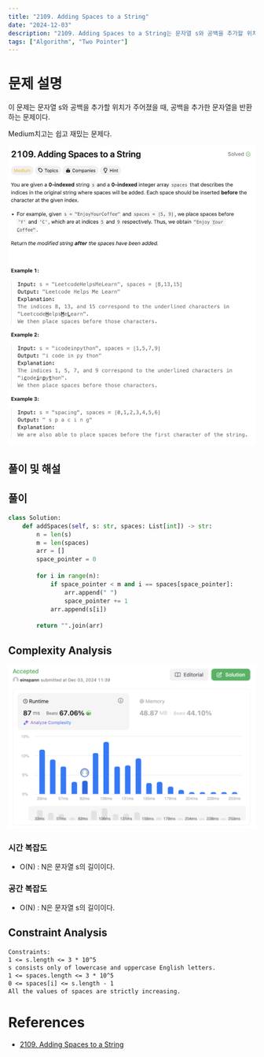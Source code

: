 ```yaml
---
title: "2109. Adding Spaces to a String"
date: "2024-12-03"
description: "2109. Adding Spaces to a String는 문자열 s와 공백을 추가할 위치가 주어졌을 때, 공백을 추가한 문자열을 반환하는 문제이다"
tags: ["Algorithm", "Two Pointer"]
---
```


# 문제 설명
이 문제는 문자열 s와 공백을 추가할 위치가 주어졌을 때, 공백을 추가한 문자열을 반환하는 문제이다.

Medium치고는 쉽고 재밌는 문제다.

![2109](../../../images/LEET/2109/2109.png)

## 풀이 및 해설

## 풀이
```python
class Solution:
    def addSpaces(self, s: str, spaces: List[int]) -> str:
        n = len(s)
        m = len(spaces)
        arr = []
        space_pointer = 0

        for i in range(n):
            if space_pointer < m and i == spaces[space_pointer]:
                arr.append(" ")
                space_pointer += 1
            arr.append(s[i])
        
        return "".join(arr)
```

## Complexity Analysis
![tc](../../../images/LEET/2109/tc.png)

### 시간 복잡도
- O(N) : N은 문자열 s의 길이이다.

### 공간 복잡도
- O(N) : N은 문자열 s의 길이이다.

## Constraint Analysis
```
Constraints:
1 <= s.length <= 3 * 10^5
s consists only of lowercase and uppercase English letters.
1 <= spaces.length <= 3 * 10^5
0 <= spaces[i] <= s.length - 1
All the values of spaces are strictly increasing.
```

# References
- [2109. Adding Spaces to a String](https://leetcode.com/problems/adding-spaces-to-a-string/)